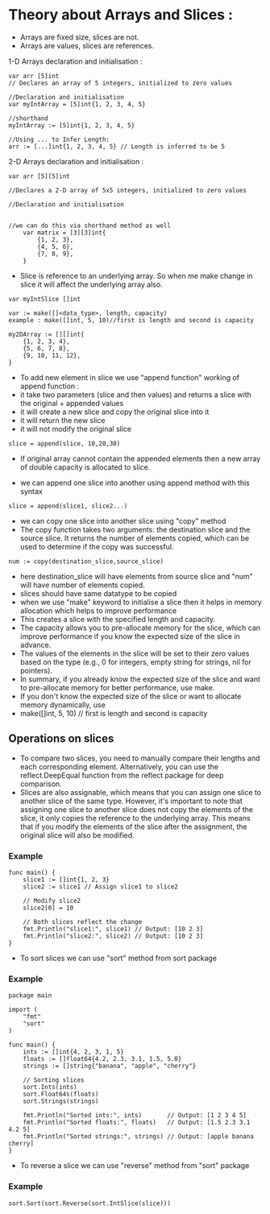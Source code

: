 # Theory about Arrays and Slices :

- Arrays are fixed size, slices are not.
- Arrays are values, slices are references.

1-D Arrays declaration and initialisation : 
```
var arr [5]int
// Declares an array of 5 integers, initialized to zero values

//Declaration and initialisation
var myIntArray = [5]int{1, 2, 3, 4, 5}

//shorthand
myIntArray := [5]int{1, 2, 3, 4, 5}

//Using ... to Infer Length:
arr := [...]int{1, 2, 3, 4, 5} // Length is inferred to be 5
```
2-D Arrays declaration and initialisation :
```
var arr [5][5]int

//Declares a 2-D array of 5x5 integers, initialized to zero values

//Declaration and initialisation


//we can do this via shorthand method as well
    var matrix = [3][3]int{
        {1, 2, 3},
        {4, 5, 6},
        {7, 8, 9},
    }
```

- Slice is reference to an underlying array. So when me make change in slice it will affect the underlying array also.
```
var myIntSlice []int

var := make([]<data_type>, length, capacity)
example : make([]int, 5, 10)//first is length and second is capacity

my2DArray := [][]int{
    {1, 2, 3, 4},
    {5, 6, 7, 8},
    {9, 10, 11, 12},
}
```
- To add new element in slice we use "append function"
  working of append function :
- it take two parameters (slice and then values) and returns a slice with the original + appended values
- it will create a new slice and copy the original slice into it
- it will return the new slice
- it will not modify the original slice
```
slice = append(slice, 10,20,30) 
```
- If original array cannot contain the appended elements then a new array of double capacity is allocated to slice.

- we can append one slice into another using append method with this syntax
```
slice = append(slice1, slice2...)
```
- we can copy one slice into another slice using "copy" method
- The copy function takes two arguments: the destination slice and the source slice. It returns the number
of elements copied, which can be used to determine if the copy was successful.
```
num := copy(destination_slice,source_slice)
```
- here destination_slice will have elements from source slice and "num" will have number of elements copied.
- slices should have same datatype to be copied
- when we use "make" keyword to initialise a slice then it helps in memory allocation which helps to improve performance
- This creates a slice with the specified length and capacity.
- The capacity allows you to pre-allocate memory for the slice, which can improve performance if you know the expected size of the slice in advance.
- The values of the elements in the slice will be set to their zero values based on the type (e.g., 0 for integers, empty string for strings, nil for pointers).
- In summary, if you already know the expected size of the slice and want to pre-allocate memory for better performance, use make. 
- If you don't know the expected size of the slice or want to allocate memory dynamically, use
- make([]int, 5, 10) // first is length and second is capacity
## Operations on slices
- To compare two slices, you need to manually compare their lengths and each corresponding element. Alternatively, you can use the reflect.DeepEqual function from the reflect package for deep comparison.
- Slices are also assignable, which means that you can assign one slice to another slice of the
same type. However, it's important to note that assigning one slice to another slice does not
copy the elements of the slice, it only copies the reference to the underlying array. This means
that if you modify the elements of the slice after the assignment, the original slice will also
be modified.
### Example
```
func main() {
    slice1 := []int{1, 2, 3}
    slice2 := slice1 // Assign slice1 to slice2

    // Modify slice2
    slice2[0] = 10

    // Both slices reflect the change
    fmt.Println("slice1:", slice1) // Output: [10 2 3]
    fmt.Println("slice2:", slice2) // Output: [10 2 3]
}
```
- To sort slices we can use "sort" method from sort package
### Example
```
package main

import (
    "fmt"
    "sort"
)

func main() {
    ints := []int{4, 2, 3, 1, 5}
    floats := []float64{4.2, 2.3, 3.1, 1.5, 5.0}
    strings := []string{"banana", "apple", "cherry"}

    // Sorting slices
    sort.Ints(ints)
    sort.Float64s(floats)
    sort.Strings(strings)

    fmt.Println("Sorted ints:", ints)       // Output: [1 2 3 4 5]
    fmt.Println("Sorted floats:", floats)   // Output: [1.5 2.3 3.1 4.2 5]
    fmt.Println("Sorted strings:", strings) // Output: [apple banana cherry]
}
```
- To reverse a slice we can use "reverse" method from "sort" package
### Example
```
sort.Sort(sort.Reverse(sort.IntSlice(slice)))
```



